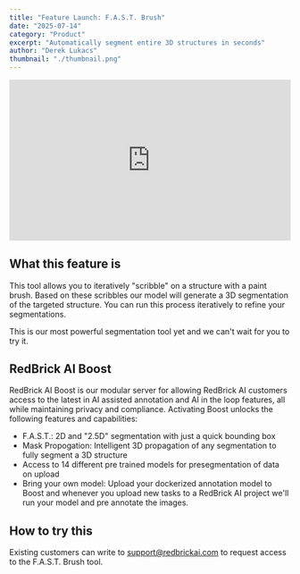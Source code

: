 ```yaml
---
title: "Feature Launch: F.A.S.T. Brush"
date: "2025-07-14"
category: "Product"
excerpt: "Automatically segment entire 3D structures in seconds"
author: "Derek Lukacs"
thumbnail: "./thumbnail.png"
---
```


<iframe
  src="https://player.mux.com/cXhzAiW1AmsHY01eRbEYFcTEAn0102aGN8sbt8JprP6Dfw?metadata-video-title=RedBrick+AI+FAST+Brush"
  style="width: 100%; border: none; aspect-ratio: 473/270;"
  allow="accelerometer; gyroscope; autoplay; encrypted-media; picture-in-picture;"
  allowfullscreen
></iframe>

## What this feature is

This tool allows you to iteratively "scribble" on a structure with a paint brush. Based on these scribbles our model will generate a 3D segmentation of the targeted structure. You can run this process iteratively to refine your segmentations.

This is our most powerful segmentation tool yet and we can't wait for you to try it.

## RedBrick AI Boost

RedBrick AI Boost is our modular server for allowing RedBrick AI customers access to the latest in AI assisted annotation and AI in the loop features, all while maintaining privacy and compliance. Activating Boost unlocks the following features and capabilities:

- F.A.S.T.: 2D and "2.5D" segmentation with just a quick bounding box
- Mask Propogation: Intelligent 3D propagation of any segmentation to fully segment a 3D structure
- Access to 14 different pre trained models for presegmentation of data on upload
- Bring your own model: Upload your dockerized annotation model to Boost and whenever you upload new tasks to a RedBrick AI project we'll run your model and pre annotate the images.

## How to try this

Existing customers can write to support@redbrickai.com to request access to the F.A.S.T. Brush tool.
